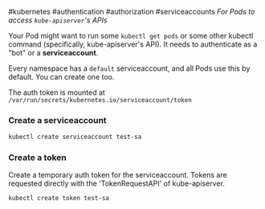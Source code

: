 #kubernetes #authentication #authorization #serviceaccounts
_For Pods to access `kube-apiserver`'s APIs_

Your Pod might want to run some `kubectl get pods` or some other kubectl command (specifically, kube-apiserver's API). It needs to authenticate as a "bot" or a **serviceaccount**. 

Every namespace has a `default` serviceaccount, and all Pods use this by default.
You can create one too.

The auth token is mounted at `/var/run/secrets/kubernetes.io/serviceaccount/token`


### Create a serviceaccount
```sh
kubectl create serviceaccount test-sa
```

### Create a token
Create a temporary auth token for the serviceaccount.
Tokens are requested directly with the 'TokenRequestAPI' of kube-apiserver.
```sh
kubectl create token test-sa
```